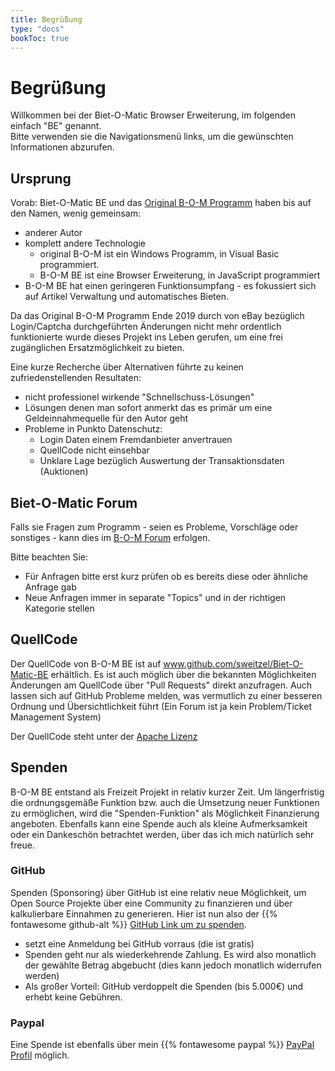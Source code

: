 ```yaml
---
title: Begrüßung
type: "docs"
bookToc: true
---
```


# Begrüßung

Willkommen bei der Biet-O-Matic Browser Erweiterung, im folgenden einfach "BE" genannt.   
Bitte verwenden sie die Navigationsmenü links, um die gewünschten Informationen abzurufen.

## Ursprung
Vorab: Biet-O-Matic BE und das [Original B-O-M Programm](https://www.bid-o-matic.org/hp/) haben bis auf den Namen, wenig gemeinsam:
* anderer Autor
* komplett andere Technologie
    * original B-O-M ist ein Windows Programm, in Visual Basic programmiert.
    * B-O-M BE ist eine Browser Erweiterung, in JavaScript programmiert 
* B-O-M BE hat einen geringeren Funktionsumpfang - es fokussiert sich auf Artikel Verwaltung und automatisches Bieten.

Da das Original B-O-M Programm Ende 2019 durch von eBay bezüglich Login/Captcha durchgeführten Änderungen nicht mehr
ordentlich funktionierte wurde dieses Projekt ins Leben gerufen, um eine frei zugänglichen Ersatzmöglichkeit zu bieten. 

Eine kurze Recherche über Alternativen führte zu keinen zufriedenstellenden Resultaten:
* nicht professionel wirkende "Schnellschuss-Lösungen"
* Lösungen denen man sofort anmerkt das es primär um eine Geldeinnahmequelle für den Autor geht
* Probleme in Punkto Datenschutz:
    * Login Daten einem Fremdanbieter anvertrauen
    * QuellCode nicht einsehbar 
    * Unklare Lage bezüglich Auswertung der Transaktionsdaten (Auktionen)

## Biet-O-Matic Forum
Falls sie Fragen zum Programm - seien es Probleme, Vorschläge oder sonstiges - kann dies 
im [B-O-M Forum](https://www.bid-o-matic.org/forum/index.php?c=6) erfolgen. 

Bitte beachten Sie:
* Für Anfragen bitte erst kurz prüfen ob es bereits diese oder ähnliche Anfrage gab
* Neue Anfragen immer in separate "Topics" und in der richtigen Kategorie stellen 

## QuellCode
Der QuellCode von B-O-M BE ist auf www.github.com/sweitzel/Biet-O-Matic-BE erhältlich.
Es ist auch möglich über die bekannten Möglichkeiten Änderungen am QuellCode über "Pull Requests" direkt anzufragen.
Auch lassen sich auf GitHub Probleme melden, was vermutlich zu einer besseren Ordnung und Übersichtlichkeit 
führt (Ein Forum ist ja kein Problem/Ticket Management System)

Der QuellCode steht unter der [Apache Lizenz](https://github.com/sweitzel/Biet-O-Matic-BE/blob/master/LICENSE)

## Spenden
B-O-M BE entstand als Freizeit Projekt in relativ kurzer Zeit. Um längerfristig die ordnungsgemäße Funktion
bzw. auch die Umsetzung neuer Funktionen zu ermöglichen, wird die "Spenden-Funktion" als Möglichkeit Finanzierung angeboten.
Ebenfalls kann eine Spende auch als kleine Aufmerksamkeit oder ein Dankeschön betrachtet werden, über das ich mich natürlich sehr freue.

### GitHub
Spenden (Sponsoring) über GitHub ist eine relativ neue Möglichkeit, um Open Source Projekte über eine Community zu finanzieren und
über kalkulierbare Einnahmen zu generieren.
Hier ist nun also der {{% fontawesome github-alt %}} [GitHub Link um zu spenden](https://github.com/sponsors/sweitzel).

* setzt eine Anmeldung bei GitHub vorraus (die ist gratis)
* Spenden geht nur als wiederkehrende Zahlung. Es wird also monatlich der gewählte Betrag abgebucht
(dies kann jedoch monatlich widerrufen werden)
* Als großer Vorteil: GitHub verdoppelt die Spenden (bis 5.000€) und erhebt keine Gebühren.

### Paypal
Eine Spende ist ebenfalls über mein {{% fontawesome paypal %}} [PayPal Profil](https://paypal.me/weitzels?locale.x=de_DE) möglich.